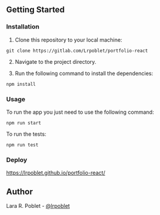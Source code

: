 ## Getting Started

### Installation

1. Clone this repository to your local machine:

`git clone https://gitlab.com/Lrpoblet/portfolio-react`

2. Navigate to the project directory.

3. Run the following command to install the dependencies:

`npm install`

### Usage

To run the app you just need to use the following command:

`npm run start`

To run the tests:

`npm run test`

### Deploy

https://lrpoblet.github.io/portfolio-react/

## Author

Lara R. Poblet - [@lrpoblet](https://lrpoblet.github.io/lara-ramos-poblet/)
